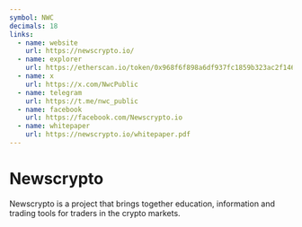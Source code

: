 ```yaml
---
symbol: NWC
decimals: 18
links:
  - name: website
    url: https://newscrypto.io/
  - name: explorer
    url: https://etherscan.io/token/0x968f6f898a6df937fc1859b323ac2f14643e3fed
  - name: x
    url: https://x.com/NwcPublic
  - name: telegram
    url: https://t.me/nwc_public
  - name: facebook
    url: https://facebook.com/Newscrypto.io
  - name: whitepaper
    url: https://newscrypto.io/whitepaper.pdf
---
```


# Newscrypto

Newscrypto is a project that brings together education, information and trading tools for traders in the crypto markets.
